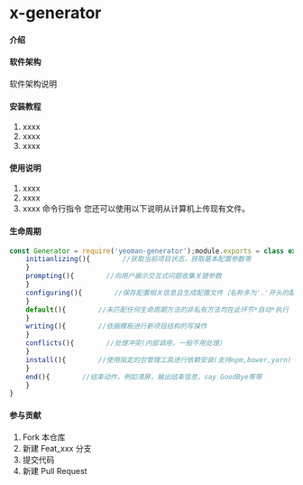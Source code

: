 # x-generator

#### 介绍


#### 软件架构
软件架构说明


#### 安装教程

1. xxxx
2. xxxx
3. xxxx

#### 使用说明

1. xxxx
2. xxxx
3. xxxx
命令行指令
您还可以使用以下说明从计算机上传现有文件。

#### 生命周期
```TypeScript
const Generator = require('yeoman-generator');module.exports = class extends Generator{
    initianlizing(){        //获取当前项目状态，获取基本配置参数等
    }
    prompting(){        //向用户展示交互式问题收集关键参数
    }
    configuring(){        //保存配置相关信息且生成配置文件（名称多为'.'开头的配置文件,例如.editorconfig）
    }
    default(){        //未匹配任何生命周期方法的非私有方法均在此环节*自动*执行
    }
    writing(){        //依据模板进行新项目结构的写操作
    }
    conflicts(){        //处理冲突(内部调用，一般不用处理）
    }
    install(){        //使用指定的包管理工具进行依赖安装(支持npm,bower,yarn)
    }
    end(){        //结束动作，例如清屏，输出结束信息，say GoodBye等等
    }
}
```
#### 参与贡献

1. Fork 本仓库
2. 新建 Feat_xxx 分支
3. 提交代码
4. 新建 Pull Request
